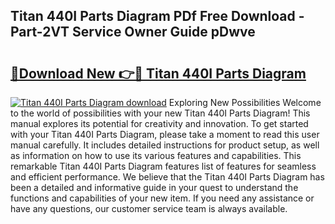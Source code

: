 ## Titan 440I Parts Diagram PDf Free Download - Part-2VT Service Owner Guide pDwve

# <h2><a href="http://dfk24x.blite.top/?on=Titan+440I+Parts+Diagram">🔗Download New 👉🔴 Titan 440I Parts Diagram</a></h2>

[![Titan 440I Parts Diagram download](https://i.imgur.com/lujVjoI.png)](http://dfk24x.blite.top/?on=Titan+440I+Parts+Diagram)
Exploring New Possibilities Welcome to the world of possibilities with your new Titan 440I Parts Diagram! This manual explores its potential for creativity and innovation. To get started with your Titan 440I Parts Diagram, please take a moment to read this user manual carefully. It includes detailed instructions for product setup, as well as information on how to use its various features and capabilities. This remarkable Titan 440I Parts Diagram features list of features for seamless and efficient performance. We believe that the Titan 440I Parts Diagram has been a detailed and informative guide in your quest to understand the functions and capabilities of your new item. If you need any assistance or have any questions, our customer service team is always available.
